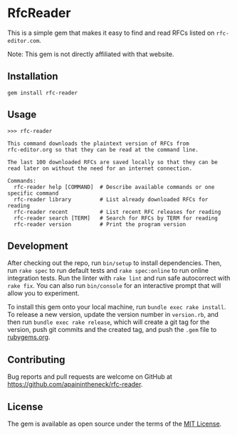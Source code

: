 # RfcReader

This is a simple gem that makes it easy to find and read RFCs listed on `rfc-editor.com`.

Note: This gem is not directly affiliated with that website.

## Installation

```console
gem install rfc-reader
```

## Usage

```
>>> rfc-reader

This command downloads the plaintext version of RFCs from
rfc-editor.org so that they can be read at the command line.

The last 100 downloaded RFCs are saved locally so that they can be
read later on without the need for an internet connection.

Commands:
  rfc-reader help [COMMAND]  # Describe available commands or one specific command
  rfc-reader library         # List already downloaded RFCs for reading
  rfc-reader recent          # List recent RFC releases for reading
  rfc-reader search [TERM]   # Search for RFCs by TERM for reading
  rfc-reader version         # Print the program version
```

## Development

After checking out the repo, run `bin/setup` to install dependencies. Then, run `rake spec` to run default tests and `rake spec:online` to run online integration tests. Run the linter with `rake lint` and run safe autocorrect with `rake fix`. You can also run `bin/console` for an interactive prompt that will allow you to experiment.

To install this gem onto your local machine, run `bundle exec rake install`. To release a new version, update the version number in `version.rb`, and then run `bundle exec rake release`, which will create a git tag for the version, push git commits and the created tag, and push the `.gem` file to [rubygems.org](https://rubygems.org).

## Contributing

Bug reports and pull requests are welcome on GitHub at https://github.com/apainintheneck/rfc-reader.

## License

The gem is available as open source under the terms of the [MIT License](https://opensource.org/licenses/MIT).
